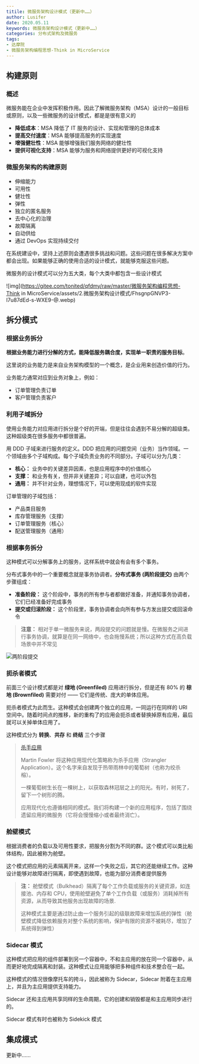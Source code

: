 ```yaml
---
titile: 微服务架构设计模式（更新中……）
author: Lusifer
date: 2020.05.11
keywords: 微服务架构设计模式（更新中……）
categories: 分布式架构及微服务
tags: 
- 达摩院
- 微服务架构编程思想-Think in MicroService
---
```


## 构建原则

### 概述

微服务能在企业中发挥积极作用。因此了解微服务架构（MSA）设计的一般目标或原则，以及一些微服务的设计模式，都是是很有意义的

- **降低成本**：MSA 降低了 IT 服务的设计、实现和管理的总体成本
- **提高交付速度**：MSA 能够提高服务的实现速度
- **增强健壮性**：MSA 能够增强我们服务网络的健壮性
- **提供可视化支持**：MSA 能够为服务和网络提供更好的可视化支持

### 微服务架构的构建原则

- 伸缩能力
- 可用性
- 健壮性
- 弹性
- 独立的匿名服务
- 去中心化的治理
- 故障隔离
- 自动供给
- 通过 DevOps 实现持续交付

在系统建设中，坚持上述原则会遭遇很多挑战和问题。这些问题在很多解决方案中都会出现。如果能够正确的使用合适的设计模式，就能够克服这些问题。

微服务的设计模式可以分为五大类，每个大类中都包含一些设计模式

![img](https://gitee.com/tonited/qfdmy/raw/master/微服务架构编程思想-Think in MicroService/assets/2.微服务架构设计模式/FhsgnpGNVP3-I7u87dEd-s-WXE9-@.webp)



## 拆分模式

### 根据业务拆分

**根据业务能力进行分解的方式，能降低服务耦合度，实现单一职责的服务目标**。

这里说的业务能力是来自业务架构模型的一个概念，是企业用来创造价值的行为。

业务能力通常对应到业务对象上，例如：

- 订单管理负责订单
- 客户管理负责客户



### 利用子域拆分

使用业务能力对应用进行拆分是个好的开端，但是往往会遇到不易分解的超级类。这种超级类在很多服务中都很普遍。

用 DDD 子域来进行服务的定义。DDD 把应用的问题空间（业务）当作领域。一个领域由多个子域构成。每个子域负责业务的不同部分。子域可以分为几类：

- **核心：** 业务中的关键差异因素，也是应用程序中的价值核心
- **支撑：** 和业务有关，但并非关键差异；可以自建，也可以外包
- **通用：** 并不针对业务，理想情况下，可以使用现成的软件实现

订单管理的子域包括：

- 产品类目服务
- 库存管理服务（支撑）
- 订单管理服务（核心）
- 配送管理服务（通用）



### 根据事务拆分

这种模式可以分解事务上的服务，这样系统中就会有会有多个事务。

分布式事务中的一个重要概念就是事务协调者。**分布式事务 (两阶段提交)** 由两个步骤组成：

- **准备阶段：** 这个阶段中，事务的所有参与者都做好准备，并通知事务协调者，它们已经准备好完成事务
- **提交或归滚阶段：** 这个阶段里，事务协调者会向所有参与方发出提交或回滚命令

> **注意：** 相对于单一微服务来说，两段提交的问题就是慢。在微服务之间进行事务协调，就算是在同一网络中，也会拖慢系统；所以这种方式在高负载场景中并不常见

![两阶段提交](https://gitee.com/tonited/qfdmy/raw/master/%E5%BE%AE%E6%9C%8D%E5%8A%A1%E6%9E%B6%E6%9E%84%E7%BC%96%E7%A8%8B%E6%80%9D%E6%83%B3-Think%20in%20MicroService/assets/2.%E5%BE%AE%E6%9C%8D%E5%8A%A1%E6%9E%B6%E6%9E%84%E8%AE%BE%E8%AE%A1%E6%A8%A1%E5%BC%8F/3959874-a62eca24aae4a177.png)



### 扼杀者模式

前面三个设计模式都是对 **绿地 (Greenfiled)** 应用进行拆分，但是还有 80% 的 **棕地 (Brownfiled)** 需要对付 —— 它们是传统、庞大的单体应用。

扼杀者模式为此而生。这种模式会创建两个独立的应用，一同运行在同样的 URI 空间中。随着时间点的推移，新的重构了的应用会扼杀或者替换掉原有应用，最后就可以关掉单体应用了。

这种模式分为 **转换**、**共存** 和 **终结** 三个步骤

> [杀手应用](https://tonited.gitee.io/blog/2020/05/11/chong-gou-dan-ti-ying-yong-wei-wei-fu-wu/#toc-heading-1)
>
> Martin Fowler 将这种应用现代化策略称为杀手应用（Strangler Application）。这个名字来自发现于热带雨林中的葡萄树（也称为绞杀榕）。
>
> 一棵葡萄树生长在一棵树上，以获取森林冠层之上的阳光。有时，树死了，留下一个树形的腾。
>
> 应用现代化也遵循相同的模式。我们将构建一个新的应用程序，包括了围绕遗留应用的微服务（它将会慢慢缩小或者最终消亡）。



### 舱壁模式

根据消费者的负载以及可用性要求，把服务分割为不同的群。这个模式可以类比船体结构，因此被称为舱壁。

这个模式把应用的元素隔离开来，这样一个失败之后，其它的还能继续工作。这种设计能够对故障进行隔离，即使遇到故障，也能为部分消费者提供服务

> **注：** 舱壁模式（Bulkhead）隔离了每个工作负载或服务的关键资源，如连接池、内存和 
> CPU，使用舱壁避免了单个工作负载（或服务）消耗掉所有资源，从而导致其他服务出现故障的场景.
>
> 这种模式主要是通过防止由一个服务引起的级联故障来增加系统的弹性（舱壁模式降低依赖服务对整个系统的影响，保护有限的资源不被耗尽，增加了系统得到弹性）



### Sidecar 模式

这种模式把应用的组件部署到另一个容器中，不和主应用的放在同一个容器中，从而更好地完成隔离和封装。这种模式让应用能够把多种组件和技术整合在一起。

这种模式的情况很像摩托车的挎斗，因此被称为 Sidecar，Sidecar 附着在主应用上，并且为主应用提供支持能力。

Sidecar 还和主应用共享同样的生命周期，它的创建和销毁都是和主应用同步进行的。

Sidecar 模式有时也被称为 Sidekick 模式



## 集成模式

更新中……